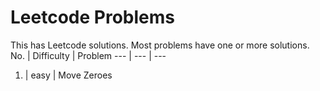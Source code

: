 # Leetcode Problems
This has Leetcode solutions. Most problems have one or more solutions.
No. |	Difficulty | Problem
--- | --- | --- 
1. | easy |	Move Zeroes
